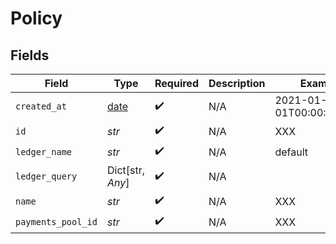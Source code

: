 # Policy


## Fields

| Field                                                                | Type                                                                 | Required                                                             | Description                                                          | Example                                                              |
| -------------------------------------------------------------------- | -------------------------------------------------------------------- | -------------------------------------------------------------------- | -------------------------------------------------------------------- | -------------------------------------------------------------------- |
| `created_at`                                                         | [date](https://docs.python.org/3/library/datetime.html#date-objects) | :heavy_check_mark:                                                   | N/A                                                                  | 2021-01-01T00:00:00.000Z                                             |
| `id`                                                                 | *str*                                                                | :heavy_check_mark:                                                   | N/A                                                                  | XXX                                                                  |
| `ledger_name`                                                        | *str*                                                                | :heavy_check_mark:                                                   | N/A                                                                  | default                                                              |
| `ledger_query`                                                       | Dict[str, *Any*]                                                     | :heavy_check_mark:                                                   | N/A                                                                  |                                                                      |
| `name`                                                               | *str*                                                                | :heavy_check_mark:                                                   | N/A                                                                  | XXX                                                                  |
| `payments_pool_id`                                                   | *str*                                                                | :heavy_check_mark:                                                   | N/A                                                                  | XXX                                                                  |